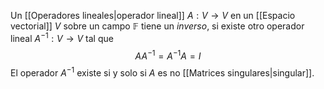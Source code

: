 Un [[Operadores lineales|operador lineal]] $A : V \rightarrow V$ en un [[Espacio vectorial]] $V$ sobre un campo $\mathbb{F}$ tiene un _inverso_, si existe otro operador lineal $A^{-1} : V \rightarrow V$ tal que
$$
AA^{−1}=A^{−1}A=I
$$
El operador $A^{-1}$ existe si y solo si $A$ es no [[Matrices singulares|singular]].